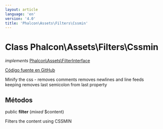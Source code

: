 ```yaml
---
layout: article
language: 'en'
version: '4.0'
title: 'Phalcon\Assets\Filters\Cssmin'
---
```

# Class **Phalcon\Assets\Filters\Cssmin**

*implements* [Phalcon\Assets\FilterInterface](Phalcon_Assets_FilterInterface)

<a href="https://github.com/phalcon/cphalcon/tree/v4.0.0/phalcon/assets/filters/cssmin.zep" class="btn btn-default btn-sm">Código fuente en GitHub</a>

Minify the css - removes comments removes newlines and line feeds keeping removes last semicolon from last property

## Métodos

public **filter** (*mixed* $content)

Filters the content using CSSMIN